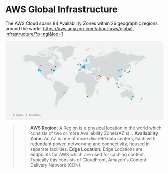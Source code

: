 # AWS Global Infrastructure

The AWS Cloud spans 84 Availability Zones within 26 geographic regions around the world. 
https://aws.amazon.com/about-aws/global-infrastructure/?p=ngi&loc=1

![alt text](https://github.com/Kloud26/aws/blob/master/global-infrastructure/AWS-Global-Infrastructure.PNG)

>> **AWS Region:** A Region is a physical location in the world which consists of two or more Availability Zones(AZ's).
.
>> **Availability Zone:** An AZ is one of more discrete data centers, each with redundant power, networking and connectivity, housed in seperate facilities. 
>> **Edge Location:** Edge Locations are endpoints for AWS which are used for caching content. Typically this consists of CloudFront, Amazon's Content Delivery Network (CDN).